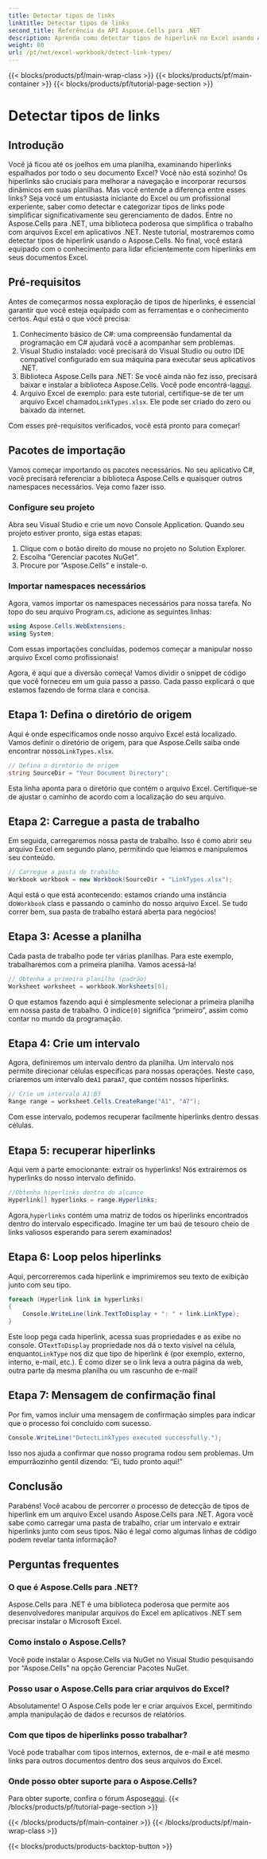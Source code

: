 ```yaml
---
title: Detectar tipos de links
linktitle: Detectar tipos de links
second_title: Referência da API Aspose.Cells para .NET
description: Aprenda como detectar tipos de hiperlink no Excel usando Aspose.Cells para .NET. Etapas fáceis e exemplos de código incluídos.
weight: 80
url: /pt/net/excel-workbook/detect-link-types/
---
```


{{< blocks/products/pf/main-wrap-class >}}
{{< blocks/products/pf/main-container >}}
{{< blocks/products/pf/tutorial-page-section >}}

# Detectar tipos de links

## Introdução

Você já ficou até os joelhos em uma planilha, examinando hiperlinks espalhados por todo o seu documento Excel? Você não está sozinho! Os hiperlinks são cruciais para melhorar a navegação e incorporar recursos dinâmicos em suas planilhas. Mas você entende a diferença entre esses links? Seja você um entusiasta iniciante do Excel ou um profissional experiente, saber como detectar e categorizar tipos de links pode simplificar significativamente seu gerenciamento de dados. Entre no Aspose.Cells para .NET, uma biblioteca poderosa que simplifica o trabalho com arquivos Excel em aplicativos .NET. Neste tutorial, mostraremos como detectar tipos de hiperlink usando o Aspose.Cells. No final, você estará equipado com o conhecimento para lidar eficientemente com hiperlinks em seus documentos Excel.

## Pré-requisitos

Antes de começarmos nossa exploração de tipos de hiperlinks, é essencial garantir que você esteja equipado com as ferramentas e o conhecimento certos. Aqui está o que você precisa:

1. Conhecimento básico de C#: uma compreensão fundamental da programação em C# ajudará você a acompanhar sem problemas.
2. Visual Studio instalado: você precisará do Visual Studio ou outro IDE compatível configurado em sua máquina para executar seus aplicativos .NET.
3.  Biblioteca Aspose.Cells para .NET: Se você ainda não fez isso, precisará baixar e instalar a biblioteca Aspose.Cells. Você pode encontrá-la[aqui](https://releases.aspose.com/cells/net/).
4.  Arquivo Excel de exemplo: para este tutorial, certifique-se de ter um arquivo Excel chamado`LinkTypes.xlsx`. Ele pode ser criado do zero ou baixado da internet.

Com esses pré-requisitos verificados, você está pronto para começar!

## Pacotes de importação

Vamos começar importando os pacotes necessários. No seu aplicativo C#, você precisará referenciar a biblioteca Aspose.Cells e quaisquer outros namespaces necessários. Veja como fazer isso.

### Configure seu projeto

Abra seu Visual Studio e crie um novo Console Application. Quando seu projeto estiver pronto, siga estas etapas:

1. Clique com o botão direito do mouse no projeto no Solution Explorer.
2. Escolha "Gerenciar pacotes NuGet".
3. Procure por “Aspose.Cells” e instale-o.

### Importar namespaces necessários

Agora, vamos importar os namespaces necessários para nossa tarefa. No topo do seu arquivo Program.cs, adicione as seguintes linhas:

```csharp
using Aspose.Cells.WebExtensions;
using System;
```

Com essas importações concluídas, podemos começar a manipular nosso arquivo Excel como profissionais!

Agora, é aqui que a diversão começa! Vamos dividir o snippet de código que você forneceu em um guia passo a passo. Cada passo explicará o que estamos fazendo de forma clara e concisa.

## Etapa 1: Defina o diretório de origem

 Aqui é onde especificamos onde nosso arquivo Excel está localizado. Vamos definir o diretório de origem, para que Aspose.Cells saiba onde encontrar nosso`LinkTypes.xlsx`.

```csharp
// Defina o diretório de origem
string SourceDir = "Your Document Directory";
```

Esta linha aponta para o diretório que contém o arquivo Excel. Certifique-se de ajustar o caminho de acordo com a localização do seu arquivo.

## Etapa 2: Carregue a pasta de trabalho

Em seguida, carregaremos nossa pasta de trabalho. Isso é como abrir seu arquivo Excel em segundo plano, permitindo que leiamos e manipulemos seu conteúdo.

```csharp
// Carregue a pasta de trabalho
Workbook workbook = new Workbook(SourceDir + "LinkTypes.xlsx");
```

Aqui está o que está acontecendo: estamos criando uma instância do`Workbook` class e passando o caminho do nosso arquivo Excel. Se tudo correr bem, sua pasta de trabalho estará aberta para negócios!

## Etapa 3: Acesse a planilha

Cada pasta de trabalho pode ter várias planilhas. Para este exemplo, trabalharemos com a primeira planilha. Vamos acessá-la!

```csharp
// Obtenha a primeira planilha (padrão)
Worksheet worksheet = workbook.Worksheets[0];
```

 O que estamos fazendo aqui é simplesmente selecionar a primeira planilha em nossa pasta de trabalho. O índice`[0]` significa “primeiro”, assim como contar no mundo da programação.

## Etapa 4: Crie um intervalo

 Agora, definiremos um intervalo dentro da planilha. Um intervalo nos permite direcionar células específicas para nossas operações. Neste caso, criaremos um intervalo de`A1` para`A7`, que contém nossos hiperlinks.

```csharp
// Crie um intervalo A1:B3
Range range = worksheet.Cells.CreateRange("A1", "A7");
```

Com esse intervalo, podemos recuperar facilmente hiperlinks dentro dessas células.

## Etapa 5: recuperar hiperlinks

Aqui vem a parte emocionante: extrair os hyperlinks! Nós extrairemos os hyperlinks do nosso intervalo definido.

```csharp
//Obtenha hiperlinks dentro do alcance
Hyperlink[] hyperlinks = range.Hyperlinks;
```

 Agora,`hyperlinks` contém uma matriz de todos os hiperlinks encontrados dentro do intervalo especificado. Imagine ter um baú de tesouro cheio de links valiosos esperando para serem examinados!

## Etapa 6: Loop pelos hiperlinks

Aqui, percorreremos cada hiperlink e imprimiremos seu texto de exibição junto com seu tipo.

```csharp
foreach (Hyperlink link in hyperlinks)
{
    Console.WriteLine(link.TextToDisplay + ": " + link.LinkType);
}
```

 Este loop pega cada hiperlink, acessa suas propriedades e as exibe no console. O`TextToDisplay` propriedade nos dá o texto visível na célula, enquanto`LinkType` nos diz que tipo de hiperlink é (por exemplo, externo, interno, e-mail, etc.). É como dizer se o link leva a outra página da web, outra parte da mesma planilha ou um rascunho de e-mail!

## Etapa 7: Mensagem de confirmação final

Por fim, vamos incluir uma mensagem de confirmação simples para indicar que o processo foi concluído com sucesso.

```csharp
Console.WriteLine("DetectLinkTypes executed successfully.");
```

Isso nos ajuda a confirmar que nosso programa rodou sem problemas. Um empurrãozinho gentil dizendo: “Ei, tudo pronto aqui!”

## Conclusão

Parabéns! Você acabou de percorrer o processo de detecção de tipos de hiperlink em um arquivo Excel usando Aspose.Cells para .NET. Agora você sabe como carregar uma pasta de trabalho, criar um intervalo e extrair hiperlinks junto com seus tipos. Não é legal como algumas linhas de código podem revelar tanta informação?

## Perguntas frequentes

### O que é Aspose.Cells para .NET?  
Aspose.Cells para .NET é uma biblioteca poderosa que permite aos desenvolvedores manipular arquivos do Excel em aplicativos .NET sem precisar instalar o Microsoft Excel.

### Como instalo o Aspose.Cells?  
Você pode instalar o Aspose.Cells via NuGet no Visual Studio pesquisando por “Aspose.Cells” na opção Gerenciar Pacotes NuGet.

### Posso usar o Aspose.Cells para criar arquivos do Excel?  
Absolutamente! O Aspose.Cells pode ler e criar arquivos Excel, permitindo ampla manipulação de dados e recursos de relatórios.

### Com que tipos de hiperlinks posso trabalhar?  
Você pode trabalhar com tipos internos, externos, de e-mail e até mesmo links para outros documentos dentro dos seus arquivos do Excel.

### Onde posso obter suporte para o Aspose.Cells?  
 Para obter suporte, confira o fórum Aspose[aqui](https://forum.aspose.com/c/cells/9).
{{< /blocks/products/pf/tutorial-page-section >}}

{{< /blocks/products/pf/main-container >}}
{{< /blocks/products/pf/main-wrap-class >}}

{{< blocks/products/products-backtop-button >}}
